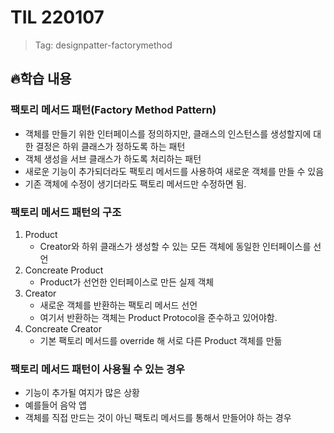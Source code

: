 # TIL 220107
> Tag: designpatter-factorymethod

## 🔥학습 내용
### 팩토리 메서드 패턴(Factory Method Pattern)
- 객체를 만들기 위한 인터페이스를 정의하지만, 클래스의 인스턴스를 생성할지에 대한 결정은 하위 클래스가 정하도록 하는 패턴
- 객체 생성을 서브 클래스가 하도록 처리하는 패턴
- 새로운 기능이 추가되더라도 팩토리 메서드를 사용하여 새로운 객체를 만들 수 있음
- 기존 객체에 수정이 생기더라도 팩토리 메서드만 수정하면 됨.

### 팩토리 메서드 패턴의 구조
1. Product
	- Creator와 하위 클래스가 생성할 수 있는 모든 객체에 동일한 인터페이스를 선언
2. Concreate Product
	- Product가 선언한 인터페이스로 만든 실제 객체
3. Creator
	- 새로운 객체를 반환하는 팩토리 메서드 선언
	- 여기서 반환하는 객체는 Product Protocol을 준수하고 있어야함.
4. Concreate Creator
	- 기본 팩토리 메서드를 override 해 서로 다른 Product 객체를 만듦

### 팩토리 메서드 패턴이 사용될 수 있는 경우
- 기능이 추가될 여지가 많은 상황
- 예를들어 음악 앱
- 객체를 직접 만드는 것이 아닌 팩토리 메서드를 통해서 만들어야 하는 경우



